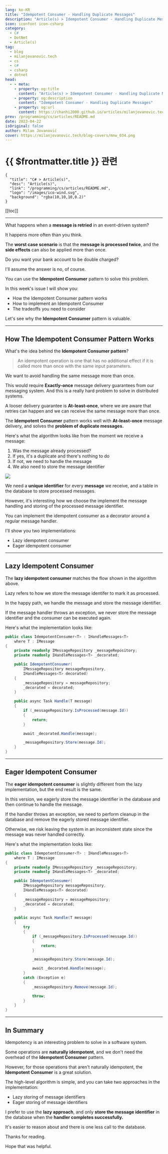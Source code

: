 ```yaml
---
lang: ko-KR
title: "Idempotent Consumer - Handling Duplicate Messages"
description: "Article(s) > Idempotent Consumer - Handling Duplicate Messages"
icon: iconfont icon-csharp
category: 
  - C#
  - DotNet
  - Article(s)
tag: 
  - blog
  - milanjovanovic.tech
  - cs
  - c#
  - csharp
  - dotnet
head:
  - - meta:
    - property: og:title
      content: "Article(s) > Idempotent Consumer - Handling Duplicate Messages"
    - property: og:description
      content: "Idempotent Consumer - Handling Duplicate Messages"
    - property: og:url
      content: https://chanhi2000.github.io/articles/milanjovanovic.tech/idempotent-consumer-handling-duplicate-messages.html
prev: /programming/cs/articles/README.md
date: 2023-04-22
isOriginal: false
author: Milan Jovanović
cover: https://milanjovanovic.tech/blog-covers/mnw_034.png
---
```


# {{ $frontmatter.title }} 관련

```component VPCard
{
  "title": "C# > Article(s)",
  "desc": "Article(s)",
  "link": "/programming/cs/articles/README.md",
  "logo": "/images/ico-wind.svg",
  "background": "rgba(10,10,10,0.2)"
}
```

[[toc]]

---

<SiteInfo
  name="Idempotent Consumer - Handling Duplicate Messages"
  desc="What happens when a message is retried in an event-driven system? It happens more often than you think. The worst case scenario is that the message is processed twice, and the side effects can also be applied more than once. Do you want your bank account to be double charged? I'll assume the answer is no, of course. You can use the Idempotent Consumer pattern to solve this problem."
  url="https://milanjovanovic.tech/blog/idempotent-consumer-handling-duplicate-messages/"
  logo="https://milanjovanovic.tech/profile_favicon.png"
  preview="https://milanjovanovic.tech/blog-covers/mnw_034.png"/>
What happens when a **message is retried** in an event-driven system?

It happens more often than you think.

The **worst case scenario** is that the **message is processed twice**, and the **side effects** can also be applied more than once.

Do you want your bank account to be double charged?

I'll assume the answer is no, of course.

You can use the **Idempotent Consumer** pattern to solve this problem.

In this week's issue I will show you:

- How the Idempotent Consumer pattern works
- How to implement an Idempotent Consumer
- The tradeoffs you need to consider

Let's see why the **Idempotent Consumer** pattern is valuable.

---

## How The Idempotent Consumer Pattern Works

What's the idea behind the **Idempotent Consumer pattern**?

> An idempotent operation is one that has no additional effect if it is called more than once with the same input parameters.

We want to avoid handling the same message more than once.

This would require **Exactly-once** message delivery guarantees from our messaging system. And this is a really hard problem to solve in distributed systems.

A looser delivery guarantee is **At-least-once**, where we are aware that retries can happen and we can receive the same message more than once.

The **Idempotent Consumer** pattern works well with **At-least-once** message delivery, and solves the **problem of duplicate messages.**

Here's what the algorithm looks like from the moment we receive a message:

1. Was the message already processed?
2. If yes, it's a duplicate and there's nothing to do
3. If not, we need to handle the message
4. We also need to store the message identifier

![](https://milanjovanovic.tech/blogs/mnw_034/idempotent_consumer_algorithm.png?imwidth=828)

We need a **unique identifier** for every **message** we receive, and a table in the database to store processed messages.

However, it's interesting how we choose the implement the message handling and storing of the processed message identifier.

You can implement the idempotent consumer as a decorator around a regular message handler.

I'll show you two implementations:

- Lazy idempotent consumer
- Eager idempotent consumer

---

## Lazy Idempotent Consumer

The **lazy idempotent consumer** matches the flow shown in the algorithm above.

Lazy refers to how we store the message identifer to mark it as processed.

In the happy path, we handle the message and store the message identifier.

If the message handler throws an exception, we never store the message identifier and the consumer can be executed again.

Here's what the implementation looks like:

```cs
public class IdempotentConsumer<T> : IHandleMessages<T>
    where T : IMessage
{
    private readonly IMessageRepository _messageRepository;
    private readonly IHandleMessages<T> _decorated;

    public IdempotentConsumer(
        IMessageRepository messageRepository,
        IHandleMessages<T> decorated)
    {
        _messageRepository = messageRepository;
        _decorated = decorated;
    }

    public async Task Handle(T message)
    {
        if (_messageRepository.IsProcessed(message.Id))
        {
            return;
        }

        await _decorated.Handle(message);

        _messageRepository.Store(message.Id);
    }
}
```

---

## Eager Idempotent Consumer

The **eager idempotent consumer** is slightly different from the lazy implementation, but the end result is the same.

In this version, we eagerly store the message identifier in the database and then continue to handle the message.

If the handler throws an exception, we need to perform cleanup in the database and remove the eagerly stored message identifier.

Otherwise, we risk leaving the system in an inconsistent state since the message was never handled correctly.

Here's what the implementation looks like:

```cs
public class IdempotentConsumer<T> : IHandleMessages<T>
    where T : IMessage
{
    private readonly IMessageRepository _messageRepository;
    private readonly IHandleMessages<T> _decorated;

    public IdempotentConsumer(
        IMessageRepository messageRepository,
        IHandleMessages<T> decorated)
    {
        _messageRepository = messageRepository;
        _decorated = decorated;
    }

    public async Task Handle(T message)
    {
        try
        {
            if (_messageRepository.IsProcessed(message.Id))
            {
                return;
            }

            _messageRepository.Store(message.Id);

            await _decorated.Handle(message);
        }
        catch (Exception e)
        {
            _messageRepository.Remove(message.Id);

            throw;
        }
    }
}
```

---

## In Summary

Idempotency is an interesting problem to solve in a software system.

Some operations are **naturally idempotent**, and we don't need the overhead of the **Idempotent Consumer** pattern.

However, for those operations that aren't naturally idempotent, the **Idempotent Consumer** is a great solution.

The high-level algorithm is simple, and you can take two approaches in the implementation:

- Lazy storing of message identifiers
- Eager storing of message identifiers

I prefer to use the **lazy approach**, and only **store the message identifier** in the database when the **handler completes successfully.**

It's easier to reason about and there is one less call to the database.

Thanks for reading.

Hope that was helpful.

